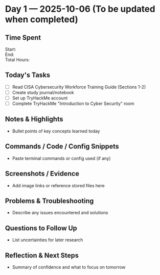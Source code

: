 # Day 1 — 2025-10-06 (To be updated when completed)
## Time Spent  
Start:  
End:  
Total Hours:  

## Today's Tasks  
- [ ] Read CISA Cybersecurity Workforce Training Guide (Sections 1-2)  
- [ ] Create study journal/notebook  
- [ ] Set up TryHackMe account  
- [ ] Complete TryHackMe "Introduction to Cyber Security" room  

## Notes & Highlights  
- Bullet points of key concepts learned today  

## Commands / Code / Config Snippets  
- Paste terminal commands or config used (if any)  

## Screenshots / Evidence  
- Add image links or reference stored files here  

## Problems & Troubleshooting  
- Describe any issues encountered and solutions  

## Questions to Follow Up  
- List uncertainties for later research  

## Reflection & Next Steps  
- Summary of confidence and what to focus on tomorrow  
